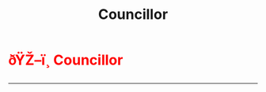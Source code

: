 ﻿---
lang: en-US
title: Councillor
prev:
next:
---

# <font color=red>ðŸŽ–ï¸ <b>Councillor</b></font> <Badge text="Killing" type="tip" vertical="middle"/>
---

